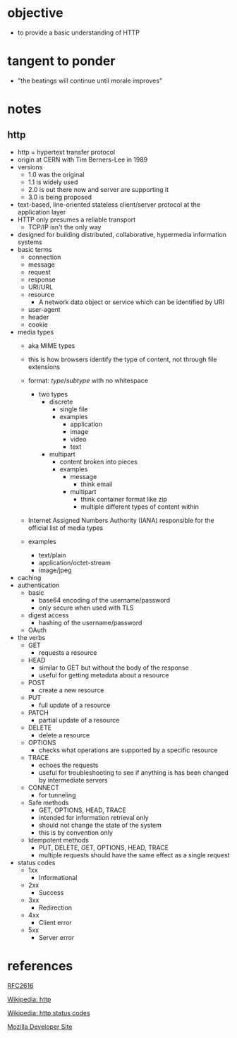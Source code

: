 # objective
* to provide a basic understanding of HTTP

# tangent to ponder
* "the beatings will continue until morale improves"

# notes
## http
* http = hypertext transfer protocol
* origin at CERN with Tim Berners-Lee in 1989
* versions
    * 1.0 was the original
    * 1.1 is widely used
    * 2.0 is out there now and server are supporting it
    * 3.0 is being proposed
* text-based, line-oriented stateless client/server protocol at the application layer
* HTTP only presumes a reliable transport
    * TCP/IP isn't the only way
* designed for building distributed, collaborative, hypermedia information systems
* basic terms
    * connection
    * message
    * request
    * response
    * URI/URL
    * resource
        * A network data object or service which can be identified by URI 
    * user-agent
	* header
	* cookie
* media types
    * aka MIME types
    * this is how browsers identify the type of content, not through file extensions
    * format: *type*/*subtype*  with no whitespace
        * two types
            * discrete
                * single file
                * examples
                    * application
                    * image
                    * video
                    * text
            * multipart
                * content broken into pieces
                * examples
                    * message
                        * think email
                    * multipart
                        * think container format like zip
                        * multiple different types of content within
    
    * Internet Assigned Numbers Authority (IANA) responsible for the official list of media types
    * examples
        * text/plain
        * application/octet-stream
        * image/jpeg
* caching
* authentication
    * basic
        * base64 encoding of the username/password 
        * only secure when used with TLS
    * digest access
        * hashing of the username/password
    * OAuth
* the verbs
    * GET
        * requests a resource
    * HEAD
        * similar to GET but without the body of the response
        * useful for getting metadata about a resource
    * POST
        * create a new resource
    * PUT
        * full update of a resource
    * PATCH
        * partial update of a resource
    * DELETE
        * delete a resource
    * OPTIONS
        * checks what operations are supported by a specific resource
    * TRACE
        * echoes the requests
        * useful for troubleshooting to see if anything is has been changed by intermediate servers
    * CONNECT
        * for tunneling
    * Safe methods
        * GET, OPTIONS, HEAD, TRACE    
        * intended for information retrieval only
        * should not change the state of the system
        * this is by convention only
    * Idempotent methods
        * PUT, DELETE, GET, OPTIONS, HEAD, TRACE
        * multiple requests should have the same effect as a single request
* status codes
    * 1xx
        * Informational
    * 2xx
        * Success
    * 3xx
        * Redirection
    * 4xx
        * Client error
    * 5xx
        * Server error

# references
[RFC2616](https://www.w3.org/Protocols/rfc2616/rfc2616.html)

[Wikipedia: http](https://en.wikipedia.org/wiki/Hypertext_Transfer_Protocol)

[Wikipedia: http status codes](https://en.wikipedia.org/wiki/List_of_HTTP_status_codes)

[Mozilla Developer Site](https://developer.mozilla.org/en-US/docs/Web/HTTP)

